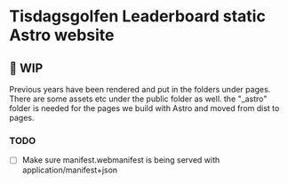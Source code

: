 # Tisdagsgolfen Leaderboard static Astro website

## 🚀 WIP

Previous years have been rendered and put in the folders under pages.
There are some assets etc under the public folder as well.
the "\_astro" folder is needed for the pages we build with Astro and moved from dist to pages.

### TODO

- [ ] Make sure manifest.webmanifest is being served with application/manifest+json
